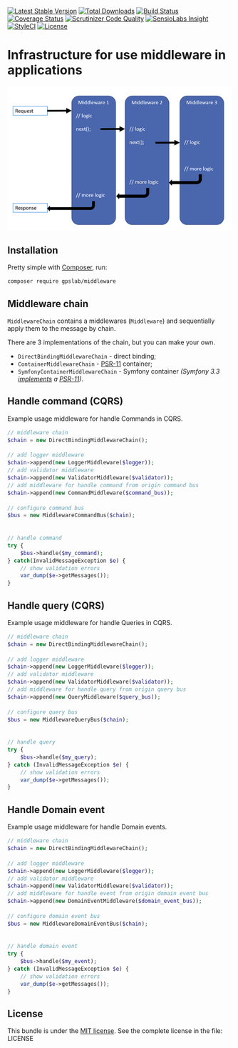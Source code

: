 [![Latest Stable Version](https://img.shields.io/packagist/v/gpslab/middleware.svg?maxAge=3600&label=stable)](https://packagist.org/packages/gpslab/middleware)
[![Total Downloads](https://img.shields.io/packagist/dt/gpslab/middleware.svg?maxAge=3600)](https://packagist.org/packages/gpslab/middleware)
[![Build Status](https://img.shields.io/travis/gpslab/middleware.svg?maxAge=3600)](https://travis-ci.org/gpslab/middleware)
[![Coverage Status](https://img.shields.io/coveralls/gpslab/middleware.svg?maxAge=3600)](https://coveralls.io/github/gpslab/middleware?branch=master)
[![Scrutinizer Code Quality](https://img.shields.io/scrutinizer/g/gpslab/middleware.svg?maxAge=3600)](https://scrutinizer-ci.com/g/gpslab/middleware/?branch=master)
[![SensioLabs Insight](https://img.shields.io/sensiolabs/i/ed9115e0-283f-4799-993c-3777a044114d.svg?maxAge=3600&label=SLInsight)](https://insight.sensiolabs.com/projects/ed9115e0-283f-4799-993c-3777a044114d)
[![StyleCI](https://styleci.io/repos/92312680/shield?branch=master)](https://styleci.io/repos/92312680)
[![License](https://img.shields.io/packagist/l/gpslab/middleware.svg?maxAge=3600)](https://github.com/gpslab/middleware)

# Infrastructure for use middleware in applications

![Request delegate pipeline](request-delegate-pipeline.png)

## Installation

Pretty simple with [Composer](http://packagist.org), run:

```sh
composer require gpslab/middleware
```

## Middleware chain

`MiddlewareChain` contains a middlewares (`Middleware`) and sequentially apply them to the message by chain.

There are 3 implementations of the chain, but you can make your own.

* `DirectBindingMiddlewareChain` - direct binding;
* `ContainerMiddlewareChain` - [PSR-11](https://github.com/php-fig/fig-standards/blob/master/accepted/PSR-11-container.md) container;
* `SymfonyContainerMiddlewareChain` - Symfony container *(Symfony 3.3
[implements](http://symfony.com/blog/new-in-symfony-3-3-psr-11-containers) a
[PSR-11](https://github.com/php-fig/fig-standards/blob/master/accepted/PSR-11-container.md))*.

## Handle command (CQRS)

Example usage middleware for handle Commands in CQRS.

```php
// middleware chain
$chain = new DirectBindingMiddlewareChain();

// add logger middleware
$chain->append(new LoggerMiddleware($logger));
// add validator middleware
$chain->append(new ValidatorMiddleware($validator));
// add middleware for handle command from origin command bus
$chain->append(new CommandMiddleware($command_bus));

// configure command bus
$bus = new MiddlewareCommandBus($chain);


// handle command
try {
    $bus->handle($my_command);
} catch(InvalidMessageException $e) {
    // show validation errors
    var_dump($e->getMessages());
}
```

## Handle query (CQRS)

Example usage middleware for handle Queries in CQRS.

```php
// middleware chain
$chain = new DirectBindingMiddlewareChain();

// add logger middleware
$chain->append(new LoggerMiddleware($logger));
// add validator middleware
$chain->append(new ValidatorMiddleware($validator));
// add middleware for handle query from origin query bus
$chain->append(new QueryMiddleware($query_bus));

// configure query bus
$bus = new MiddlewareQueryBus($chain);


// handle query
try {
    $bus->handle($my_query);
} catch (InvalidMessageException $e) {
    // show validation errors
    var_dump($e->getMessages());
}
```

## Handle Domain event

Example usage middleware for handle Domain events.

```php
// middleware chain
$chain = new DirectBindingMiddlewareChain();

// add logger middleware
$chain->append(new LoggerMiddleware($logger));
// add validator middleware
$chain->append(new ValidatorMiddleware($validator));
// add middleware for handle event from origin domain event bus
$chain->append(new DomainEventMiddleware($domain_event_bus));

// configure domain event bus
$bus = new MiddlewareDomainEventBus($chain);


// handle domain event
try {
    $bus->handle($my_event);
} catch (InvalidMessageException $e) {
    // show validation errors
    var_dump($e->getMessages());
}
```

## License

This bundle is under the [MIT license](http://opensource.org/licenses/MIT). See the complete license in the file: LICENSE
